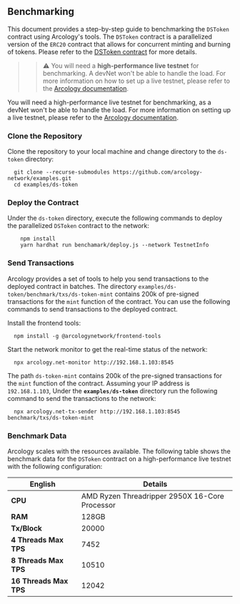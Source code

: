 ## Benchmarking

This document provides a step-by-step guide to benchmarking the `DSToken` contract using Arcology's tools. The `DSToken` contract is a parallelized version of the `ERC20` contract that allows for concurrent minting and burning of tokens. Please refer to the [DSToken contract](../README.md) for more details.

>> :warning: You will need a **high-performance live testnet** for benchmarking. A devNet won't be able to handle the load. For more information on how to set up a live testnet, please refer to the [Arcology documentation](https://doc.arcology.network/benchmarking/standalone).

You will need a high-performance live testnet for benchmarking, as a devNet won't be able to handle the load. For more information on setting up a live testnet, please refer to the [Arcology documentation](https://doc.arcology.network/benchmarking/standalone).


### Clone the Repository

Clone the repository to your local machine and change directory to the `ds-token` directory:

  ```shell
    git clone --recurse-submodules https://github.com/arcology-network/examples.git
    cd examples/ds-token
  ```
  
### Deploy the Contract
Under the `ds-token` directory, execute the following commands to deploy the parallelized `DSToken` contract to the network:

```shell
    npm install
    yarn hardhat run benchamark/deploy.js --network TestnetInfo
```

### Send Transactions   

Arcology provides a set of tools to help you send transactions to the deployed contract in batches.
The directory `examples/ds-token/benchmark/txs/ds-token-mint` contains 200k of pre-signed transactions for the `mint` function of the contract. You can use the following commands to send transactions to the deployed contract. 


Install the frontend tools:
  ```shell
    npm install -g @arcologynetwork/frontend-tools
  ```

Start the network monitor to get the real-time status of the network:
  ```shell
    npx arcology.net-monitor http://192.168.1.103:8545
  ```

The path `ds-token-mint` contains 200k of the pre-signed transactions for the `mint` function of the contract.
Assuming your IP address is `192.168.1.103`, Under the **`examples/ds-token`** directory run the following command to send the transactions to the network:

  ```shell
    npx arcology.net-tx-sender http://192.168.1.103:8545 benchmark/txs/ds-token-mint
  ```  

### Benchmark Data 

Arcology scales with the resources available. The following table shows the benchmark data for the `DSToken` contract on a high-performance live testnet with the following configuration:

| English                         | Details                                    |
|---------------------------------|--------------------------------------------|
| **CPU**                         | AMD Ryzen Threadripper 2950X 16-Core Processor |
| **RAM**                         | 128GB                                      |
| **Tx/Block**                    | 20000                                      |
| **4 Threads Max TPS**           | 7452                                       |
| **8 Threads Max TPS**           | 10510                                      |
| **16 Threads Max TPS**          | 12042                                      |


